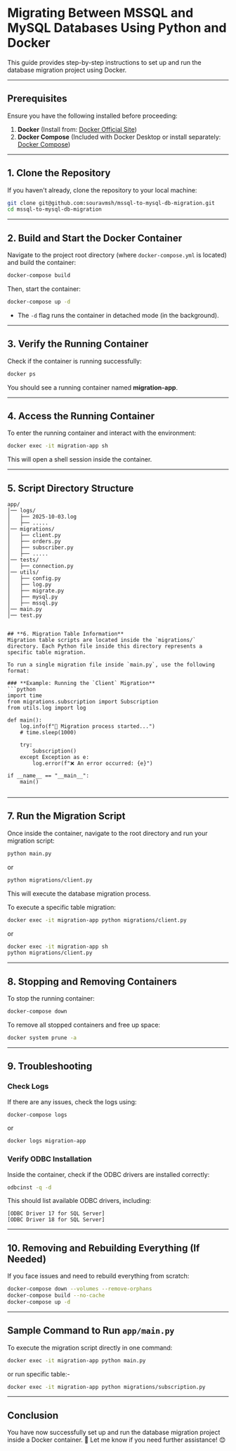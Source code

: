 # Migrating Between MSSQL and MySQL Databases Using Python and Docker

This guide provides step-by-step instructions to set up and run the database migration project using Docker.

---

## **Prerequisites**
Ensure you have the following installed before proceeding:

1. **Docker** (Install from: [Docker Official Site](https://docs.docker.com/get-docker/))
2. **Docker Compose** (Included with Docker Desktop or install separately: [Docker Compose](https://docs.docker.com/compose/install/))

---

## **1. Clone the Repository**
If you haven't already, clone the repository to your local machine:
```sh
git clone git@github.com:souravmsh/mssql-to-mysql-db-migration.git
cd mssql-to-mysql-db-migration
```

---

## **2. Build and Start the Docker Container**
Navigate to the project root directory (where `docker-compose.yml` is located) and build the container:
```sh
docker-compose build
```
Then, start the container:
```sh
docker-compose up -d
```
- The `-d` flag runs the container in detached mode (in the background).

---

## **3. Verify the Running Container**
Check if the container is running successfully:
```sh
docker ps
```
You should see a running container named **migration-app**.

---

## **4. Access the Running Container**
To enter the running container and interact with the environment:
```sh
docker exec -it migration-app sh
```
This will open a shell session inside the container.

---

## **5. Script Directory Structure**
```
app/
│── logs/
│   ├── 2025-10-03.log
│   ├── .....
│── migrations/
│   ├── client.py
│   ├── orders.py
│   ├── subscriber.py
│   ├── .....
│── tests/
│   ├── connection.py
│── utils/
│   ├── config.py
│   ├── log.py
│   ├── migrate.py
│   ├── mysql.py
│   ├── mssql.py
│── main.py
│── test.py 


## **6. Migration Table Information**
Migration table scripts are located inside the `migrations/` directory. Each Python file inside this directory represents a specific table migration.

To run a single migration file inside `main.py`, use the following format:

### **Example: Running the `Client` Migration**
```python
import time
from migrations.subscription import Subscription
from utils.log import log

def main():
    log.info(f"🚀 Migration process started...")
    # time.sleep(1000)

    try:
        Subscription()
    except Exception as e:
        log.error(f"❌ An error occurred: {e}")

if __name__ == "__main__":
    main()


```

---

## **7. Run the Migration Script**
Once inside the container, navigate to the root directory and run your migration script:
```sh
python main.py
```
or
```sh
python migrations/client.py
```
This will execute the database migration process.

To execute a specific table migration:
```sh
docker exec -it migration-app python migrations/client.py
```
or
```sh
docker exec -it migration-app sh
python migrations/client.py
```

---

## **8. Stopping and Removing Containers**
To stop the running container:
```sh
docker-compose down
```
To remove all stopped containers and free up space:
```sh
docker system prune -a
```

---

## **9. Troubleshooting**
### **Check Logs**
If there are any issues, check the logs using:
```sh
docker-compose logs
```
or
```sh
docker logs migration-app
```

### **Verify ODBC Installation**
Inside the container, check if the ODBC drivers are installed correctly:
```sh
odbcinst -q -d
```
This should list available ODBC drivers, including:
```
[ODBC Driver 17 for SQL Server]
[ODBC Driver 18 for SQL Server]
```

---

## **10. Removing and Rebuilding Everything (If Needed)**
If you face issues and need to rebuild everything from scratch:
```sh
docker-compose down --volumes --remove-orphans
docker-compose build --no-cache
docker-compose up -d
```

---

## **Sample Command to Run `app/main.py`**
To execute the migration script directly in one command:
```sh
docker exec -it migration-app python main.py
```
or run specific table:-
```sh
docker exec -it migration-app python migrations/subscription.py
```

---

## **Conclusion**
You have now successfully set up and run the database migration project inside a Docker container. 🚀 Let me know if you need further assistance! 😊

